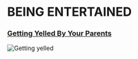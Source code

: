 # BEING ENTERTAINED
### [Getting Yelled By Your Parents](gettingyelledbyyourparents.md)
![Getting yelled](https://lemonlimeadventures.com/wp-content/uploads/2016/04/What-to-do-after-you-yell-at-your-kids-to-reconnect....jpg)